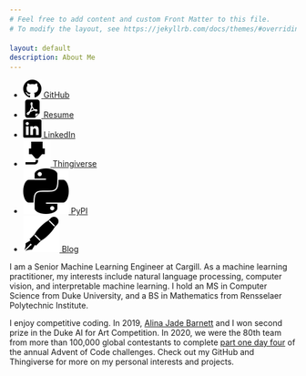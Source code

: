 ```yaml
---
# Feel free to add content and custom Front Matter to this file.
# To modify the layout, see https://jekyllrb.com/docs/themes/#overriding-theme-defaults

layout: default
description: About Me
---
```


<section class="socials">
  <ul>
    <li>
      <a href="https://github.com/JEHoctor/">
        <img src="icons/icon-github.svg">
        GitHub
      </a>
    </li>
    <li>
      <a href="https://drive.google.com/file/d/1dtkw-Jbo9DwJQrXAMmUa1jVqRovOlD3d/view?usp=share_link">
        <img src="icons/icon-pdf.svg">
        Resume
      </a>
    </li>
    <li>
      <a href="https://www.linkedin.com/in/james-hoctor/">
        <img src="icons/icon-linkedin.svg">
        LinkedIn
      </a>
    </li>
    <li>
      <a href="https://www.thingiverse.com/jehoctor/designs/">
        <img src="icons/printer_d_nozzle_icon_135279.svg">
        Thingiverse
      </a>
    </li>
    <li>
      <a href="https://pypi.org/user/jehoctor/">
        <img src="icons/Python_icon_(black_and_white).svg">
        PyPI
      </a>
    </li>
    <li>
      <a href="https://james.hoctor.xyz">
        <img src="icons/Fountain-Pen--Streamline-Emojitwo-Black.svg">
        Blog
      </a>
    </li>
  </ul>
</section>

I am a Senior Machine Learning Engineer at Cargill. As a machine learning practitioner, my interests include natural language processing, computer vision, and
interpretable machine learning. I hold an MS in Computer Science from Duke University, and a BS in Mathematics from
Rensselaer Polytechnic Institute. <!--*I'm on the job market, so check out my resume and GitHub if you're hiring.*-->

I enjoy competitive coding. In 2019, [Alina Jade Barnett](https://alinajadebarnett.github.io/) and I
won second prize in the Duke AI for Art Competition. In 2020, we were the 80th team from more than 100,000 global
contestants to complete [part one day four](https://adventofcode.com/2020/leaderboard/day/4) of the annual Advent of
Code challenges. Check out my GitHub and Thingiverse for more on my personal interests and projects.
